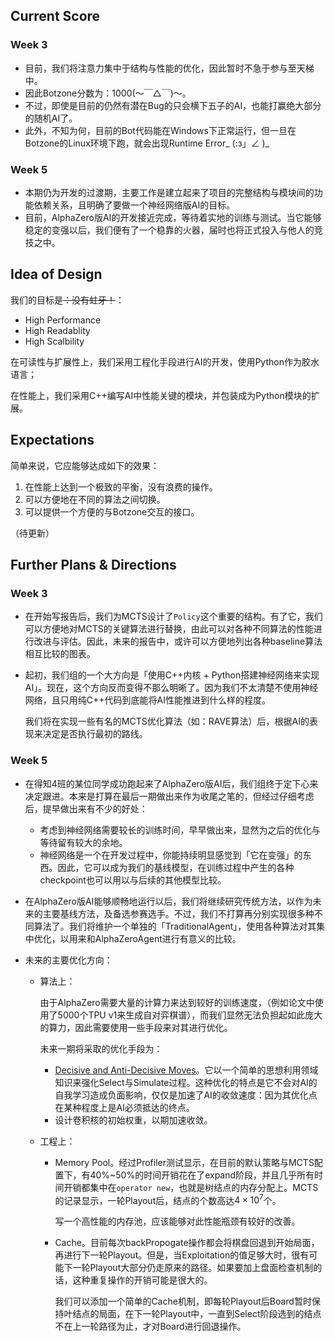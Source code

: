 ## Current Score

### Week 3

* 目前，我们将注意力集中于结构与性能的优化，因此暂时不急于参与至天梯中。
* 因此Botzone分数为：1000(〜￣△￣)〜。
* 不过，即使是目前的仍然有潜在Bug的只会横下五子的AI，也能打赢绝大部分的随机AI了。
* 此外，不知为何，目前的Bot代码能在Windows下正常运行，但一旦在Botzone的Linux环境下跑，就会出现Runtime Error_ (:з」∠ )_


### Week 5

* 本期仍为开发的过渡期，主要工作是建立起来了项目的完整结构与模块间的功能依赖关系，且明确了要做一个神经网络版AI的目标。
* 目前，AlphaZero版AI的开发接近完成，等待着实地的训练与测试。当它能够稳定的变强以后，我们便有了一个稳靠的火器，届时也将正式投入与他人的竞技之中。


## Idea of Design

我们的目标是~~：没有蛀牙！~~：

- High Performance
- High Readablity
- High Scalbility

在可读性与扩展性上，我们采用工程化手段进行AI的开发，使用Python作为胶水语言；

在性能上，我们采用C++编写AI中性能关键的模块，并包装成为Python模块的扩展。

## Expectations

简单来说，它应能够达成如下的效果：

1. 在性能上达到一个极致的平衡，没有浪费的操作。
2. 可以方便地在不同的算法之间切换。
3. 可以提供一个方便的与Botzone交互的接口。

（待更新）

## Further Plans & Directions

### Week 3

* 在开始写报告后，我们为MCTS设计了`Policy`这个重要的结构。有了它，我们可以方便地对MCTS的关键算法进行替换，由此可以对各种不同算法的性能进行改进与评估。因此，未来的报告中，或许可以方便地列出各种baseline算法相互比较的图表。

* 起初，我们组的一个大方向是「使用C++内核 + Python搭建神经网络来实现AI」。现在，这个方向反而变得不那么明晰了。因为我们不太清楚不使用神经网络，且只用纯C++代码到底能将AI性能推进到什么样的程度。

  我们将在实现一些有名的MCTS优化算法（如：RAVE算法）后，根据AI的表现来决定是否执行最初的路线。

### Week 5

- 在得知4班的某位同学成功跑起来了AlphaZero版AI后，我们组终于定下心来决定跟进。本来是打算在最后一期做出来作为收尾之笔的，但经过仔细考虑后，提早做出来有不少的好处：

  - 考虑到神经网络需要较长的训练时间，早早做出来，显然为之后的优化与等待留有较大的余地。
  - 神经网络是一个在开发过程中，你能持续明显感觉到「它在变强」的东西。因此，它可以成为我们的基线模型，在训练过程中产生的各种checkpoint也可以用以与后续的其他模型比较。

- 在AlphaZero版AI能够顺畅地运行以后，我们将继续研究传统方法，以作为未来的主要基线方法，及备选参赛选手。不过，我们不打算再分别实现很多种不同算法了。我们将维护一个单独的「TraditionalAgent」，使用各种算法对其集中优化，以用来和AlphaZeroAgent进行有意义的比较。

- 未来的主要优化方向：

  - 算法上：

    由于AlphaZero需要大量的计算力来达到较好的训练速度，（例如论文中使用了5000个TPU v1来生成自对弈棋谱），而我们显然无法负担起如此庞大的算力，因此需要使用一些手段来对其进行优化。

    未来一期将采取的优化手段为：

    - [Decisive and Anti-Decisive Moves](https://hal.inria.fr/inria-00495078/document)。它以一个简单的思想利用领域知识来强化Select与Simulate过程。这种优化的特点是它不会对AI的自我学习造成负面影响，仅仅是加速了AI的收敛速度：因为其优化点在某种程度上是AI必须抵达的终点。
    - 设计卷积核的初始权重，以期加速收敛。

  - 工程上：

    - Memory Pool。经过Profiler测试显示，在目前的默认策略与MCTS配置下，有40%~50%的时间开销花在了expand阶段，并且几乎所有时间开销都集中在`operator new`，也就是树结点的内存分配上。MCTS的记录显示，一轮Playout后，结点的个数高达$4×10^7$个。

      写一个高性能的内存池，应该能够对此性能瓶颈有较好的改善。

    - Cache。目前每次backPropogate操作都会将棋盘回退到开始局面，再进行下一轮Playout。但是，当Exploitation的值足够大时，很有可能下一轮Playout大部分仍走原来的路径。如果要加上盘面检查机制的话，这种重复操作的开销可能是很大的。

      我们可以添加一个简单的Cache机制，即每轮Playout后Board暂时保持叶结点的局面，在下一轮Playout中，一直到Select阶段选到的结点不在上一轮路径为止，才对Board进行回退操作。